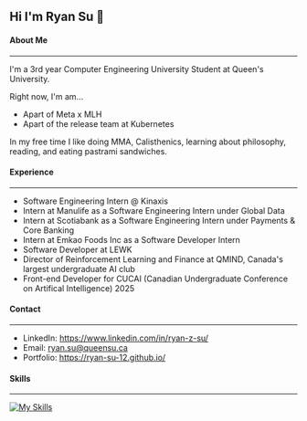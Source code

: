 ## Hi I'm Ryan Su 👋

#### About Me
---
I'm a 3rd year Computer Engineering University Student at Queen's University.

Right now, I'm am...
- Apart of Meta x MLH
- Apart of the release team at Kubernetes



In my free time I like doing MMA, Calisthenics, learning about philosophy, reading, and eating pastrami sandwiches.

#### Experience
---
- Software Engineering Intern @ Kinaxis
- Intern at Manulife as a Software Engineering Intern under Global Data
- Intern at Scotiabank as a Software Engineering Intern under Payments & Core Banking
- Intern at Emkao Foods Inc as a Software Developer Intern
- Software Developer at LEWK
- Director of Reinforcement Learning and Finance at QMIND, Canada's largest undergraduate AI club
- Front-end Developer for CUCAI (Canadian Undergraduate Conference on Artifical Intelligence) 2025

#### Contact 
--- 
- LinkedIn:  https://www.linkedin.com/in/ryan-z-su/
- Email:     ryan.su@queensu.ca
- Portfolio: https://ryan-su-12.github.io/

#### Skills
---

[![My Skills](https://skillicons.dev/icons?i=js,html,css,c,java,py,react,nextjs,mongodb,fastapi,aws)](https://skillicons.dev)



<!--
**ryan-su-12/ryan-su-12** is a ✨ _special_ ✨ repository because its `README.md` (this file) appears on your GitHub profile.

Here are some ideas to get you started:

- 🔭 I’m currently working on ...
- 🌱 I’m currently learning ...
- 👯 I’m looking to collaborate on ...
- 🤔 I’m looking for help with ...
- 💬 Ask me about ...
- 📫 How to reach me: ...
- 😄 Pronouns: ...
- ⚡ Fun fact: ...
-->
